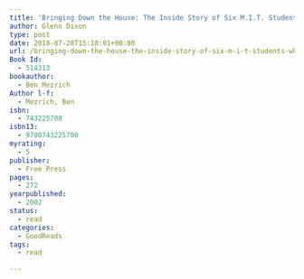 ```yaml
---
title: 'Bringing Down the House: The Inside Story of Six M.I.T. Students Who Took Vegas for Millions'
author: Glenn Dixon
type: post
date: 2018-07-28T15:10:01+00:00
url: /bringing-down-the-house-the-inside-story-of-six-m-i-t-students-who-took-vegas-for-millions/
Book Id:
  - 514313
bookauthor:
  - Ben Mezrich
Author l-f:
  - Mezrich, Ben
isbn:
  - 743225708
isbn13:
  - 9780743225700
myrating:
  - 5
publisher:
  - Free Press
pages:
  - 272
yearpublished:
  - 2002
status:
  - read
categories:
  - GoodReads
tags:
  - read

---
```

